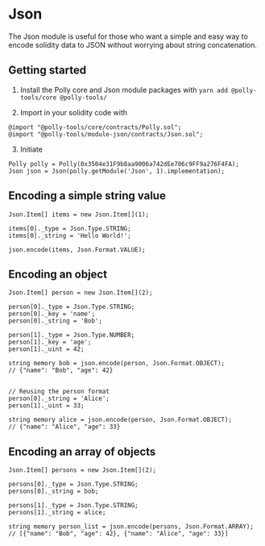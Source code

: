 # Json

The Json module is useful for those who want a simple and easy way to encode solidity data to JSON without worrying about string concatenation.

## Getting started

1. Install the Polly core and Json module packages with `yarn add @polly-tools/core @polly-tools/`

2. Import in your solidity code with
```
@import "@polly-tools/core/contracts/Polly.sol";
@import "@polly-tools/module-json/contracts/Json.sol";
```

3. Initiate
```
Polly polly = Polly(0x3504e31F9b8aa9006a742dEe706c9FF9a276F4FA);
Json json = Json(polly.getModule('Json', 1).implementation);
```

## Encoding a simple string value
```
Json.Item[] items = new Json.Item[](1);

items[0]._type = Json.Type.STRING;
items[0]._string = 'Hello World!';

json.encode(items, Json.Format.VALUE);
```

## Encoding an object
```
Json.Item[] person = new Json.Item[](2);

person[0]._type = Json.Type.STRING;
person[0]._key = 'name';
person[0]._string = 'Bob';

person[1]._type = Json.Type.NUMBER;
person[1]._key = 'age';
person[1]._uint = 42;

string memory bob = json.encode(person, Json.Format.OBJECT);
// {"name": "Bob", "age": 42}


// Reusing the person format
person[0]._string = 'Alice';
person[1]._uint = 33;

string memory alice = json.encode(person, Json.Format.OBJECT);
// {"name": "Alice", "age": 33}
```


## Encoding an array of objects
```
Json.Item[] persons = new Json.Item[](2);

persons[0]._type = Json.Type.STRING;
persons[0]._string = bob;

persons[1]._type = Json.Type.STRING;
persons[1]._string = alice;

string memory person_list = json.encode(persons, Json.Format.ARRAY);
// [{"name": "Bob", "age": 42}, {"name": "Alice", "age": 33}]
```

